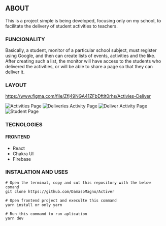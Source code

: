 ## ABOUT
<p>
 This is a project simple is being developed, focusing only on my school, to facilitate the delivery of student activities to teachers.
</p>

### FUNCIONALITY
<p>
 Basically, a student, monitor of a particular school subject, must register using Google, and then can create lists of events, activities and the like. After creating such a list, the monitor will have access to the students who delivered the activities, or will be able to share a page so that they can deliver it.
</p>

### LAYOUT
https://www.figma.com/file/Zfj49NGA41ZFbDftIt0rhs/Activies-Deliver

![Activities Page](https://github.com/DamasoMagno/Activies-Deliver/blob/main/images/Home.png?raw=true)
![Deliveries Activity Page](https://github.com/DamasoMagno/Activies-Deliver/blob/main/images/Entregues.png?raw=true)
![Deliver Activity Page](https://github.com/DamasoMagno/Activies-Deliver/blob/main/images/Enviar.png?raw=true)
![Student Page](https://github.com/DamasoMagno/Activies-Deliver/blob/main/images/Aluno.png?raw=true)

### TECNOLOGIES
#### FRONTEND
- React
- Chakra UI
- Firebase

### INSTALATION AND USES
```
# Open the terminal, copy and cut this repository with the below comand
git clone https://github.com/DamasoMagno/Activer

# Open frontend project and execulte this command
yarn install or only yarn

# Run this command to run aplication
yarn dev
```